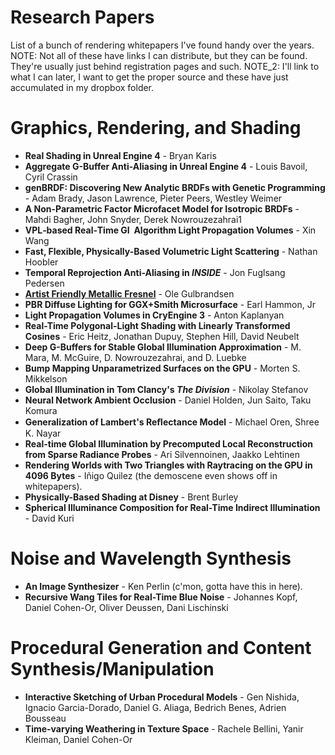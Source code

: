 # Research Papers
List of a bunch of rendering whitepapers I've found handy over the years.
  NOTE: Not all of these have links I can distribute, but they can be found. They're usually just behind registration pages and such.
  NOTE_2: I'll link to what I can later, I want to get the proper source and these have just accumulated in my dropbox folder.

# Graphics, Rendering, and Shading
- **Real Shading in Unreal Engine 4** - Bryan Karis
- **Aggregate G-Buffer Anti-Aliasing in Unreal Engine 4** - Louis Bavoil, Cyril Crassin
- **genBRDF: Discovering New Analytic BRDFs with Genetic Programming** - Adam Brady, Jason Lawrence, Pieter Peers, Westley Weimer
- **A Non-Parametric Factor Microfacet Model for Isotropic BRDFs** - Mahdi Bagher, John Snyder, Derek Nowrouzezahrai1
- **VPL‐based Real‐Time GI  Algorithm Light Propagation Volumes** - Xin Wang
- **Fast, Flexible, Physically-Based Volumetric Light Scattering** - Nathan Hoobler
- **Temporal Reprojection Anti-Aliasing in _INSIDE_** - Jon Fuglsang Pedersen
- [**Artist Friendly Metallic Fresnel**](http://jcgt.org/published/0003/04/03/paper.pdf) - Ole Gulbrandsen
- **PBR Diffuse Lighting for GGX+Smith Microsurface** - Earl Hammon, Jr
- **Light Propagation Volumes in CryEngine 3** - Anton Kaplanyan
- **Real-Time Polygonal-Light Shading with Linearly Transformed Cosines** - Eric Heitz, Jonathan Dupuy, Stephen Hill, David Neubelt
- **Deep G-Buffers for Stable Global Illumination Approximation** - M. Mara, M. McGuire, D. Nowrouzezahrai, and D. Luebke
- **Bump Mapping Unparametrized Surfaces on the GPU** - Morten S. Mikkelson
- **Global Illumination in Tom Clancy's _The Division_** - Nikolay Stefanov
- **Neural Network Ambient Occlusion** - Daniel Holden, Jun Saito, Taku Komura
- **Generalization of Lambert's Reﬂectance Model** - Michael Oren, Shree K. Nayar
- **Real-time Global Illumination by Precomputed Local Reconstruction from Sparse Radiance Probes** - Ari Silvennoinen, Jaakko Lehtinen
- **Rendering Worlds with Two Triangles with Raytracing on the GPU in 4096 Bytes** - Iñigo Quilez (the demoscene even shows off in whitepapers).
- **Physically-Based Shading at Disney** - Brent Burley
- **Spherical Illuminance Composition for Real-Time Indirect Illumination** - David Kuri

# Noise and Wavelength Synthesis
- **An Image Synthesizer** - Ken Perlin (c'mon, gotta have this in here).
- **Recursive Wang Tiles for Real-Time Blue Noise** - Johannes Kopf, Daniel Cohen-Or, Oliver Deussen, Dani Lischinski

# Procedural Generation and Content Synthesis/Manipulation
- **Interactive Sketching of Urban Procedural Models** - Gen Nishida, Ignacio Garcia-Dorado, Daniel G. Aliaga, Bedrich Benes, Adrien Bousseau
- **Time-varying Weathering in Texture Space** - Rachele Bellini, Yanir Kleiman, Daniel Cohen-Or
